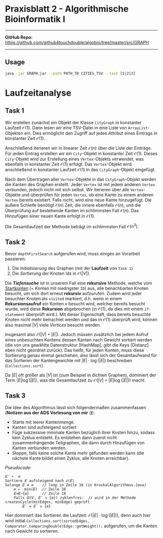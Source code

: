 # Praxisblatt 2 - Algorithmische Bioinformatik I

----
**GitHub Repo:**    
https://github.com/github4touchdouble/algobio/tree/master/src/GRAPH

----

## Usage
```bash
java -jar GRAPH.jar --path PATH_TO_CITIES_TSV --task [1|2|3]
```

# Laufzeitanalyse
## Task 1
Wir erstellen zunächst ein Objekt der Klasse `CityGraph` in konstanter Laufzeit $\mathcal{O}(1)$.
Dann lesen wir eine TSV-Datei in eine Liste von `ArrayList`-Objekten ein.
Dies ermöglicht den Zugriff auf jedes Attribut eines Eintrags in konstanter Zeit $\mathcal{O}(1)$.

Anschließend iterieren wir in linearer Zeit $\mathcal{O}(n)$ über die Liste der Einträge.
Für jeden Eintrag erstellen wir ein `City`-Objekt in konstanter Zeit $\mathcal{O}(1)$.
Dieses `City`-Objekt wird zur Erstellung eines `Vertex`-Objekts verwendet, was ebenfalls in konstanter Zeit $\mathcal{O}(1)$ erfolgt.
Das `Vertex`-Objekt wird anschließend in konstanter Laufzeit $\mathcal{O}(1)$ in das `CityGraph`-Objekt eingefügt.

Nach dem Übertragen aller `Vertex`-Objekte in das `CityGraph`-Objekt werden die Kanten des Graphen erstellt.
Jeder `Vertex` ist mit jedem anderen `Vertex` verbunden, jedoch nicht mit sich selbst.
Wir iterieren über alle `Vertex`-Objekte und überprüfen für jeden `Vertex`, ob eine Kante zu einem anderen `Vertex` bereits existiert.
Falls nicht, wird eine neue Kante hinzugefügt.
Die äußere Schleife benötigt $\mathcal{O}(n)$ Zeit, die innere ebenfalls $\mathcal{O}(n)$, und die Überprüfung auf bestehende Kanten im schlimmsten Fall $\mathcal{O}(n)$.
Das Hinzufügen einer neuen Kante erfolgt in $\mathcal{O}(1)$.

Die Gesamtlaufzeit der Methode beträgt im schlimmsten Fall $\mathcal{O}(n^3)$.

## Task 2
Bevor `depthFirstSearch` aufgerufen wird, muss einiges an Vorarbeit passieren:
1. Die *Initialisierung* des Graphen (mit der **Laufzeit** von `Task 1`)
2. Die *Sortierung* der Knoten Ids in $\mathcal{O} (|V|)$.

Die ***Tiefensuche*** ist in unserem Fall eine **rekursive** Methode, welche vom
<u>Startkonten</u> (= Konten mit niedrigster `ID`) aus, alle benachbarten Knoten
besucht, um sich dort erneut **rekursiv** aufzurufen.
Zudem wird jeder besuchter Knoten als `visited` markiert, d.h. wenn in einem **Rekursionsaufruf**
ein Konten $v$ besucht wird, welcher bereits besucht wurde, wird
diese **Rekursion** abgebrochen (in $\mathcal{O} (1)$, da dies mit einem
`if-statement` überprüft wird.).
Mit dieser Eigenschaft, dass bereits besuchte Knoten nicht mehr betrachtet werden und das
in $\mathcal{O} (1)$ überprüft wird, können also maximal $|V|$ viele $Vertices$
besucht werden.

Insgesamt also $\mathcal {O}(|V| + |E|)$.
Jedoch müssen zusätzlich bei jedem Aufruf eines unbesuchten Kontens 
dessen Kanten nach Gewicht sortiert werden
(die von uns gewählte Datenstruktur [HashMap], gibt die Keys [Distanz] eben nicht geordnet zurück).
Das heißt, für jeden Konten, muss diese Sortierung genau einmal geschehen, 
also lässt sich der Gesamtaufwand für das Sortieren der Kantengewichte mit 
$|E| \cdot \log(|E|)$ beschreiben (`Collections.sort`).

Da $|E|$ oft größer als $|V|$ ist (zum Beispiel in dichten Graphen), 
dominiert der Term $|E| \log(|E|)$, was die Gesamtlaufzeit zu $\mathcal{O}(|V| + |E| \log(|E|))$ macht.

## Task 3

Die Idee des Algorithmus lässt sich folgendermaßen zusammenfassen (**Notizen aus der ADS Vorlesung von mir :)**):
- Starte mit leerer Kantenmenge.
- Kanten sind aufsteigend sortiert
- Füge sukzessive minimale Kanten bezüglich ihrer Kosten hinzu, sodass kein Zyklus entsteht.
  Es entstehen dann zuerst nicht zusammenhängende Teilgraphen,
  die dann durch Hinzufügen von Kanten verbunden werden.
- Stoppe, falls keine solche Kante mehr gefunden werden kann (die nächste Kante bildet einen Zyklus,
  alle Knoten erreichbar).

*Pseudocode:*
```
𝐸′ ←  ∅
Sortiere 𝐸 aufsteigend nach 𝑐(𝐸)
Solange 𝐸 ≠ ∅    // loop in Zeile 16 (in KruskalAlgorithmus.Java)
	𝑒 ←  min(𝐸)  // Zeile 18
	𝐸=𝐸−{𝑒}      // Zeile 18
	Falls 𝐺(𝑉, 𝐸′ ∪ {𝑒}) zyklenfrei:  // wird in der Methode createsCycle(mstEdges, minEdge) geprüft
		𝐸′ = 𝐸′ ∪ {𝑒}
```
Hier dominiert das Sortieren die Laufzeit: $\mathcal{O} (|E| \cdot \log(|E|))$,
denn auch hier wird initial `Collections.sort(sortedEdges, Comparator.comparingDouble(Edge::getWeight));`
aufgerufen, um die Kanten nach Gewicht zu sortieren.


